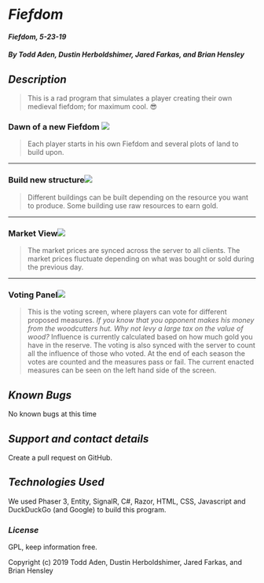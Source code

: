 # _Fiefdom_

#### _Fiefdom, 5-23-19_

#### _By Todd Aden, Dustin Herboldshimer, Jared Farkas, and  Brian Hensley_

## _Description_
>This is a rad program that simulates a player creating their own medieval fiefdom; for maximum cool. 😎 

### Dawn of a new Fiefdom <img src="https://imgur.com/ffnClEF.png">

>Each player starts in his own Fiefdom and several plots of land to build upon. 
<hr>

### Build new structure<img src="https://imgur.com/pw61O0H.png"> 

>Different buildings can be built depending on the resource you want to produce. Some building use raw resources to earn gold.
<hr>

### Market View<img src="https://imgur.com/F7hhKIp.png"> 

>The market prices are synced across the server to all clients. The market prices fluctuate depending on what was bought or sold during the previous day.
<hr>

### Voting Panel<img src="https://imgur.com/v2ziQwH.png"> 

>This is the voting screen, where players can vote for different proposed measures. *If you know that you opponent makes his money from the woodcutters hut. Why not levy a large tax on the value of wood?* 
>Influence is currently calculated based on how much gold you have in the reserve. The voting is also synced with the server to count all the influence of those who voted. At the end of each season the votes are counted and the measures pass or fail. The current enacted measures can be seen on the left hand side of the screen.

## _Known Bugs_

No known bugs at this time

## _Support and contact details_

Create a pull request on GitHub.

## _Technologies Used_

We used Phaser 3, Entity, SignalR, C#, Razor, HTML, CSS, Javascript and DuckDuckGo (and Google) to build this program.

### _License_

GPL, keep information free.

Copyright (c) 2019 Todd Aden, Dustin Herboldshimer, Jared Farkas, and  Brian Hensley
